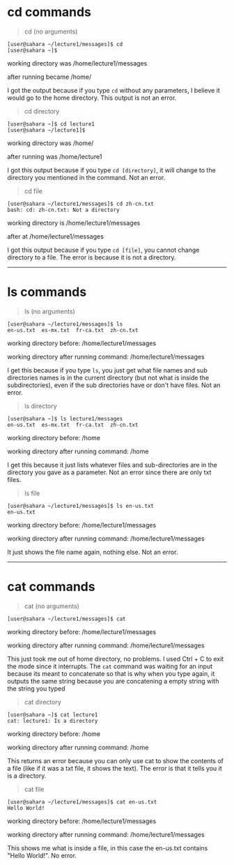 # cd commands
> cd (no arguments)

```
[user@sahara ~/lecture1/messages]$ cd
[user@sahara ~]$ 
```
working directory was /home/lecture1/messages

after running became /home/

I got the output because if you type ``cd`` without any parameters, I believe it would go to the home directory. This output is not an error. 
> cd directory

```
[user@sahara ~]$ cd lecture1
[user@sahara ~/lecture1]$
 ```
working directory was /home/

after running was /home/lecture1

I got this output because if you type ``cd [directory]``, it will change to the directory you mentioned in the command. Not an error.
> cd file

```
[user@sahara ~/lecture1/messages]$ cd zh-cn.txt
bash: cd: zh-cn.txt: Not a directory
```
working directory is /home/lecture1/messages

after at /home/lecture1/messages

I got this output because if you type ``cd [file]``, you cannot change directory to a file. The error is because it is not a directory.

-------------------

# ls commands
> ls (no arguments)

```
[user@sahara ~/lecture1/messages]$ ls
en-us.txt  es-mx.txt  fr-ca.txt  zh-cn.txt
```
working directory before: /home/lecture1/messages

working directory after running command: /home/lecture1/messages

I get this because if you type ``ls``, you just get what file names and sub directories names is in the current directory (but not what is inside the subdirectories), even if the sub directories have or don't have files. Not an error.

> ls directory

```
[user@sahara ~]$ ls lecture1/messages
en-us.txt  es-mx.txt  fr-ca.txt  zh-cn.txt
```
working directory before: /home

working directory after running command: /home

I get this because it just lists whatever files and sub-directories are in the directory you gave as a parameter. Not an error since there are only txt files.
> ls file

```
[user@sahara ~/lecture1/messages]$ ls en-us.txt
en-us.txt
```
working directory before: /home/lecture1/messages

working directory after running command: /home/lecture1/messages

It just shows the file name again, nothing else. Not an error.

---------------

# cat commands
> cat (no arguments)

```
[user@sahara ~/lecture1/messages]$ cat

```
working directory before: /home/lecture1/messages

working directory after running command: /home/lecture1/messages

This just took me out of home directory, no problems. I used Ctrl + C to exit the mode since it interrupts. The ``cat`` command was waiting for an input because its meant to concatenate so that is why when you type again, it outputs the same string because you are concatening a empty string with the string you typed

> cat directory

```
[user@sahara ~]$ cat lecture1
cat: lecture1: Is a directory
```
working directory before: /home

working directory after running command: /home

This returns an error because you can only use cat to show the contents of a file (like if it was a txt file, it shows the text). The error is that it tells you it is a
directory.

> cat file

```
[user@sahara ~/lecture1/messages]$ cat en-us.txt
Hello World!
```
working directory before: /home/lecture1/messages

working directory after running command: /home/lecture1/messages

This shows me what is inside a file, in this case the en-us.txt contains "Hello World!". No error.
 
